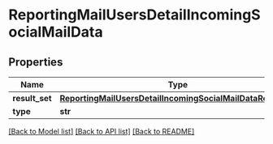 # ReportingMailUsersDetailIncomingSocialMailData

## Properties
Name | Type | Description | Notes
------------ | ------------- | ------------- | -------------
**result_set** | [**ReportingMailUsersDetailIncomingSocialMailDataResultSet**](ReportingMailUsersDetailIncomingSocialMailDataResultSet.md) |  | [optional] 
**type** | **str** |  | [optional] 

[[Back to Model list]](../README.md#documentation-for-models) [[Back to API list]](../README.md#documentation-for-api-endpoints) [[Back to README]](../README.md)

